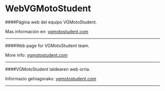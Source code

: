 # WebVGMotoStudent
####Página web del equipo VGMotoStudent.

Mas información en: [vgmotostudent.com](http://vgmotostudent.com)

--------------------------------------------------------

####Web page for VGMotoStudent team.

More info: [vgmotostudent.com](http://vgmotostudent.com)

--------------------------------------------------------

####VGMotoStudent taldearen web orria.

Informazio gehiagorako: [vgmotostudent.com](http://vgmotostudent.com)

--------------------------------------------------------
